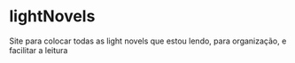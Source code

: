 # lightNovels
Site para colocar todas as light novels que estou lendo, para organização, e facilitar a leitura
